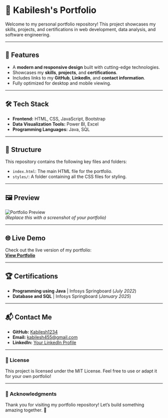 # 🌟 Kabilesh's Portfolio

Welcome to my personal portfolio repository! This project showcases my skills, projects, and certifications in web development, data analysis, and software engineering.

---

## 🚀 Features
- A **modern and responsive design** built with cutting-edge technologies.
- Showcases my **skills**, **projects**, and **certifications**.
- Includes links to my **GitHub**, **LinkedIn**, and **contact information**.
- Fully optimized for desktop and mobile viewing.

---

## 🛠️ Tech Stack
- **Frontend:** HTML, CSS, JavaScript, Bootstrap
- **Data Visualization Tools:** Power BI, Excel
- **Programming Languages:** Java, SQL

---

## 📂 Structure
This repository contains the following key files and folders:

- `index.html`: The main HTML file for the portfolio.
- `styles/`: A folder containing all the CSS files for styling.

  
---

## 🖼️ Preview
![Portfolio Preview](https://via.placeholder.com/800x400)  
*(Replace this with a screenshot of your portfolio)*

---

## 🌐 Live Demo
Check out the live version of my portfolio:  
[**View Portfolio**](https://Kabilesh1234.github.io/portfolio)

---

## 🏆 Certifications
- **Programming using Java** | Infosys Springboard (*July 2022*)
- **Database and SQL** | Infosys Springboard (*January 2025*)

---

## 📬 Contact Me
- **GitHub:** [Kabilesh1234](https://github.com/Kabilesh1234)
- **Email:** [kabilesh455@gmail.com](mailto:kabilesh455@gmail.com)
- **LinkedIn:** [Your LinkedIn Profile](#)

---

### 📜 License
This project is licensed under the MIT License. Feel free to use or adapt it for your own portfolio!

---

### 🙌 Acknowledgments
Thank you for visiting my portfolio repository! Let’s build something amazing together. 🚀

